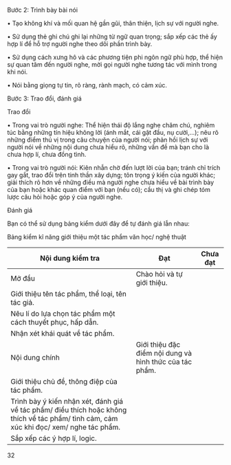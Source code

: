 Bước 2: Trình bày bài nói

• Tạo không khí và mối quan hệ gần gũi, thân thiện, lịch sự với người nghe.

• Sử dụng thẻ ghi chú ghi lại những từ ngữ quan trọng; sắp xếp các thẻ ấy hợp lí để hỗ trợ người nghe theo dõi phần trình bày.

• Sử dụng cách xưng hô và các phương tiện phi ngôn ngữ phù hợp, thể hiện sự quan tâm đến người nghe, mời gọi người nghe tương tác với mình trong khi nói.

• Nói bằng giọng tự tin, rõ ràng, rành mạch, có cảm xúc.

Bước 3: Trao đổi, đánh giá

Trao đổi

• Trong vai trò người nghe: Thể hiện thái độ lắng nghe chăm chú, nghiêm túc bằng những tín hiệu không lời (ánh mắt, cái gật đầu, nụ cười,...); nêu rõ những điểm thú vị trong câu chuyện của người nói; phản hồi lịch sự với người nói về những nội dung chưa hiểu rõ, những vấn đề mà bạn cho là chưa hợp lí, chưa đồng tình.

• Trong vai trò người nói: Kiên nhẫn chờ đến lượt lời của bạn; tránh chỉ trích gay gắt, trao đổi trên tinh thần xây dựng; tôn trọng ý kiến của người khác; giải thích rõ hơn về những điều mà người nghe chưa hiểu về bài trình bày của bạn hoặc khác quan điểm với bạn (nếu có); cầu thị và ghi chép tóm lược câu hỏi hoặc góp ý của người nghe.

Đánh giá

Bạn có thể sử dụng bảng kiểm dưới đây để tự đánh giá lẫn nhau:

Bảng kiểm kĩ năng giới thiệu một tác phẩm văn học/ nghệ thuật

Nội dung kiểm tra | Đạt | Chưa đạt
--- | --- | ---
Mở đầu | Chào hỏi và tự giới thiệu. |
| Giới thiệu tên tác phẩm, thể loại, tên tác giả. |
| Nêu lí do lựa chọn tác phẩm một cách thuyết phục, hấp dẫn. |
| Nhận xét khái quát về tác phẩm. |
Nội dung chính | Giới thiệu đặc điểm nội dung và hình thức của tác phẩm. |
| Giới thiệu chủ đề, thông điệp của tác phẩm. |
| Trình bày ý kiến nhận xét, đánh giá về tác phẩm/ điều thích hoặc không thích về tác phẩm/ tình cảm, cảm xúc khi đọc/ xem/ nghe tác phẩm. |
| Sắp xếp các ý hợp lí, logic. |

32